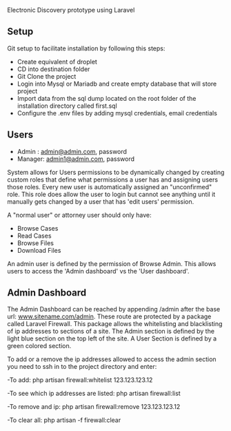 Electronic Discovery prototype using Laravel

## Setup

Git setup to facilitate installation by following this steps:

- Create equivalent of droplet
- CD into destination folder
- Git Clone the project
- Login into Mysql or Mariadb and create empty database that will store project
- Import data from the sql dump located on the root folder of the installation directory called first.sql
- Configure the .env files by adding mysql credentials, email credentials


## Users
- Admin : admin@admin.com,  password
- Manager: admin1@admin.com,  password

System allows for Users permissions to be dynamically changed by creating custom roles that define what permissions a user has and assigning users those roles.  Every new user is automatically assigned an "unconfirmed" role.  This role does allow the user to login but cannot see anything until it manually gets changed by a user that has 'edit users' permission.  

A "normal user" or attorney user should only have: 
- Browse Cases 
- Read Cases 
- Browse Files
- Download Files

An admin user is defined by the permission of Browse Admin.  This allows users to access the 'Admin dashboard' vs the 'User dashboard'.  


## Admin Dashboard

The Admin Dashboard can be reached by appending /admin after the base url:  www.sitename.com/admin.  These route are protected by a package called Laravel Firewall.  This package allows the whitelisting and blacklisting of ip addresses to sections of a site.  The Admin section is defined by the light blue section on the top left of the site.  A User Section is defined by a green colored section. 

To add or a remove the ip addresses allowed to access the admin section you need to ssh in to the project directory and enter:

-To add:
php artisan firewall:whitelist 123.123.123.12

-To see which ip addresses are listed:
php artisan firewall:list

-To remove and ip: 
php artisan firewall:remove 123.123.123.12

-To clear all:
php artisan -f firewall:clear




